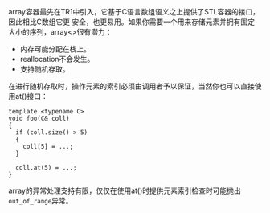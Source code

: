 array容器最先在TR1中引入，它基于C语言数组语义之上提供了STL容器的接口，因此相比C数组它更
安全，也更易用。如果你需要一个用来存储元素并拥有固定大小的序列，array<>很有潜力：

- 内存可能分配在栈上。
- reallocation不会发生。
- 支持随机存取。

在进行随机存取时，操作元素的索引必须由调用者予以保证，当然你也可以直接使用at()接口：

```
template <typename C>
void foo(C& coll)
{
  if (coll.size() > 5)
  {
    coll[5] = ...;
  }

  coll.at(5) = ...;
}
```

array的异常处理支持有限，仅仅在使用at()时提供元素索引检查时可能抛出`out_of_range`异常。
